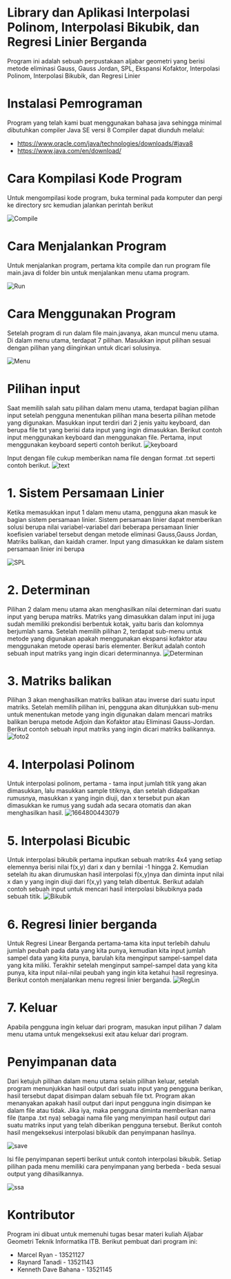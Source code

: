 # Library dan Aplikasi Interpolasi Polinom, Interpolasi Bikubik, dan Regresi Linier Berganda
Program ini adalah sebuah perpustakaan aljabar geometri yang berisi metode eliminasi Gauss, Gauss Jordan, SPL, Ekspansi Kofaktor, Interpolasi Polinom, Interpolasi Bikubik, dan Regresi Linier


# Instalasi Pemrograman
Program yang telah kami buat menggunakan bahasa java sehingga minimal dibutuhkan compiler Java SE versi 8
Compiler dapat diunduh melalui:
- https://www.oracle.com/java/technologies/downloads/#java8
- https://www.java.com/en/download/
# Cara Kompilasi Kode Program
Untuk mengompilasi kode program, buka terminal pada komputer dan pergi ke directory src kemudian jalankan perintah berikut 

![Compile](https://user-images.githubusercontent.com/88817627/193584242-07135275-8c20-4cbb-9ffc-68197b91dbd0.png)

# Cara Menjalankan Program
Untuk menjalankan program, pertama kita compile dan run program file main.java di folder bin untuk menjalankan menu utama program.

![Run](https://user-images.githubusercontent.com/88817627/193584396-bab34e8a-134a-4f15-9ddb-01b9a67fceb5.png)

# Cara Menggunakan Program 
Setelah program di run dalam file main.javanya, akan muncul menu utama. Di dalam menu utama, 
terdapat 7 pilihan. Masukkan input pilihan sesuai dengan pilihan yang diinginkan untuk dicari solusinya.

![Menu](https://user-images.githubusercontent.com/88817627/193584784-689af7c2-a378-4995-93ff-732d45f9e7b1.png)

# Pilihan input
Saat memilih salah satu pilihan dalam menu utama, terdapat bagian pilihan input setelah pengguna menentukan pilihan mana beserta pilihan metode yang digunakan.
Masukkan input terdiri dari 2 jenis yaitu keyboard, dan berupa file txt yang berisi data input yang ingin dimasukkan. Berikut contoh input menggunakan keyboard dan menggunakan file. Pertama, input menggunakan keyboard seperti contoh berikut.
![keyboard](https://user-images.githubusercontent.com/110378747/193582568-95a8a765-3e51-4a0f-9f02-52066b2f8aa3.PNG)


Input dengan file cukup memberikan nama file dengan format <nama file>.txt seperti contoh berikut.
 ![text](https://user-images.githubusercontent.com/110378747/193582717-24132c03-3820-41c9-b4e2-277c9041e7d5.PNG)


# 1. Sistem Persamaan Linier
Ketika memasukkan input 1 dalam menu utama, pengguna akan masuk ke bagian sistem persamaan linier.
Sistem persamaan linier dapat memberikan solusi berupa nilai variabel-variabel dari beberapa persamaan linier koefisien variabel tersebut dengan metode eliminasi
Gauss,Gauss Jordan, Matriks balikan, dan kaidah cramer. Input yang dimasukkan ke dalam sistem persamaan linier ini berupa 

![SPL](https://user-images.githubusercontent.com/110378747/193562585-c726b96b-dee7-4540-b21e-b5e1ef7af3dc.PNG)


# 2. Determinan
Pilihan 2 dalam menu utama akan menghasilkan nilai determinan dari suatu input yang berupa matriks. Matriks yang dimasukkan dalam input ini juga sudah memiliki
prekondisi berbentuk kotak, yaitu baris dan kolomnya berjumlah sama. Setelah memilih pilihan 2, terdapat sub-menu untuk metode yang digunakan apakah menggunakan ekspansi kofaktor atau menggunakan metode operasi baris elementer. 
Berikut adalah contoh sebuah input matriks yang ingin dicari determinannya.
![Determinan](https://user-images.githubusercontent.com/110378747/193582002-7bf548e8-b62f-4806-aee9-8f19403f8544.PNG)


# 3. Matriks balikan
Pilihan 3 akan menghasilkan matriks balikan atau inverse dari suatu input matriks. Setelah memilih pilihan ini, pengguna akan ditunjukkan sub-menu untuk menentukan metode yang ingin digunakan dalam mencari matriks balikan berupa metode Adjoin dan Kofaktor atau Eliminasi Gauss-Jordan. 
Berikut contoh sebuah input matriks yang ingin dicari matriks balikannya.
![foto2](https://user-images.githubusercontent.com/92111319/193579055-7c7e2dad-e488-4eb6-b720-1a8380deac10.jpg)


# 4. Interpolasi Polinom
Untuk interpolasi polinom, pertama - tama input jumlah titik yang akan dimasukkan, lalu masukkan sample titiknya, dan setelah didapatkan rumusnya, masukkan x yang ingin diuji, dan x tersebut pun akan dimasukkan ke rumus yang sudah ada secara otomatis dan akan menghasilkan hasil.
![1664800443079](https://user-images.githubusercontent.com/92111319/193578081-d70965e2-6424-4a59-9529-b278a87932fe.jpg)


# 5. Interpolasi Bicubic
Untuk interpolasi bikubik pertama inputkan sebuah matriks 4x4 yang setiap elemennya berisi nilai f(x,y) dari x dan y bernilai -1 hingga 2. Kemudian setelah itu akan
dirumuskan hasil interpolasi f(x,y)nya dan diminta input nilai x dan y yang ingin diuji dari f(x,y) yang telah dibentuk. 
Berikut adalah contoh sebuah input untuk mencari hasil interpolasi bikubiknya pada sebuah titik.
![Bikubik](https://user-images.githubusercontent.com/110378747/193582043-0a74b403-d8ab-495f-b9d2-d0b6bb8e7b03.PNG)


# 6. Regresi linier berganda
Untuk Regresi Linear Berganda pertama-tama kita input terlebih dahulu jumlah peubah pada data yang kita punya, kemudian kita input jumlah sampel data yang kita punya, barulah kita menginput sampel-sampel data yang kita miliki. Terakhir setelah menginput sampel-sampel data yang kita punya, kita input nilai-nilai peubah yang ingin kita ketahui hasil regresinya. 
Berikut contoh menjalankan menu regresi linier berganda.
![RegLin](https://user-images.githubusercontent.com/88817627/193574665-3e00d314-7a54-491e-ac31-0d1998453582.png)


# 7. Keluar
Apabila pengguna ingin keluar dari program, masukan input pilihan 7 dalam menu utama untuk mengeksekusi exit atau keluar dari program.

# Penyimpanan data
Dari ketujuh pilihan dalam menu utama selain pilihan keluar, setelah program menunjukkan hasil output dari suatu input yang pengguna berikan, hasil tersebut 
dapat disimpan dalam sebuah file txt. Program akan menanyakan apakah hasil output dari input pengguna ingin disimpan ke dalam file atau tidak. Jika iya, maka pengguna diminta memberikan nama file (tanpa .txt nya) sebagai nama file yang menyimpan hasil output dari suatu matriks input yang telah diberikan pengguna tersebut. 
Berikut contoh hasil mengeksekusi interpolasi bikubik dan penyimpanan hasilnya.
 
![save](https://user-images.githubusercontent.com/110378747/193583153-15ae84c0-37ba-4235-992a-362291d04421.PNG)
 
 
Isi file penyimpanan seperti berikut untuk contoh interpolasi bikubik. Setiap pilihan pada menu memiliki cara penyimpanan yang berbeda - beda sesuai output yang dihasilkannya.

![ssa](https://user-images.githubusercontent.com/110378747/193583171-fea7b2e5-3001-498a-9675-9dd1cfd60337.PNG)

# Kontributor
Program ini dibuat untuk memenuhi tugas besar materi kuliah Aljabar Geometri Teknik Informatika ITB. Berikut pembuat dari program ini:
- Marcel Ryan         - 13521127
- Raynard Tanadi      - 13521143
- Kenneth Dave Bahana - 13521145
